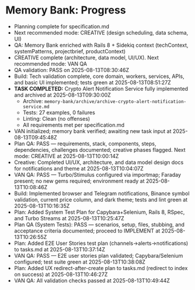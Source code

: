 # Memory Bank: Progress

- Planning complete for specification.md
- Next recommended mode: CREATIVE (design scheduling, data schema, UI)
- QA: Memory Bank enriched with Rails 8 + Sidekiq context (techContext, systemPatterns, projectbrief, productContext)
- CREATIVE complete (architecture, data model, UI/UX). Next recommended mode: VAN QA
- QA validation: PASS on 2025-08-13T08:30:46Z
- Build: Tech validation complete, core domain, workers, services, APIs, and basic UI implemented; tests green at 2025-08-13T08:51:27Z
- **TASK COMPLETED:** Crypto Alert Notification Service fully implemented and archived at 2025-08-13T09:30:00Z
  - Archive: `memory-bank/archive/archive-crypto-alert-notification-service.md`
  - Tests: 27 examples, 0 failures
  - Linting: Clean (no offenses)
  - All requirements met per specification.md
- VAN initialized; memory bank verified; awaiting new task input at 2025-08-13T09:45:48Z
- Plan QA: PASS — requirements, stack, components, steps, dependencies, challenges documented; creative phases flagged. Next mode: CREATIVE at 2025-08-13T10:00:14Z
- Creative: Completed UI/UX, architecture, and data model design docs for notifications and theme at 2025-08-13T10:04:07Z
- VAN QA: PASS — Turbo/Stimulus configured via importmap; Faraday present; no new gems required; environment ready at 2025-08-13T10:08:46Z
- Build: Implemented browser and Telegram notifications, Binance symbol validation, current price column, and dark theme; tests and lint green at 2025-08-13T10:16:35Z
- Plan: Added System Test Plan for Capybara+Selenium, Rails 8, RSpec, and Turbo Streams at 2025-08-13T10:25:47Z
- Plan QA (System Tests): PASS — scenarios, setup, files, stubbing, and acceptance criteria documented; proceed to IMPLEMENT at 2025-08-13T10:26:55Z
- Plan: Added E2E User Stories test plan (channels→alerts→notifications) to tasks.md at 2025-08-13T10:37:14Z
- VAN QA: PASS — E2E user stories plan validated; Capybara/Selenium configured; test suite green at 2025-08-13T10:38:08Z
- Plan: Added UX redirect-after-create plan to tasks.md (redirect to index on success) at 2025-08-13T10:46:27Z
- VAN QA: All validation checks passed at 2025-08-13T10:49:44Z
